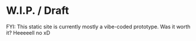 # W.I.P. / Draft

FYI: This static site is currently mostly a vibe-coded prototype. Was it worth it? Heeeeell no xD